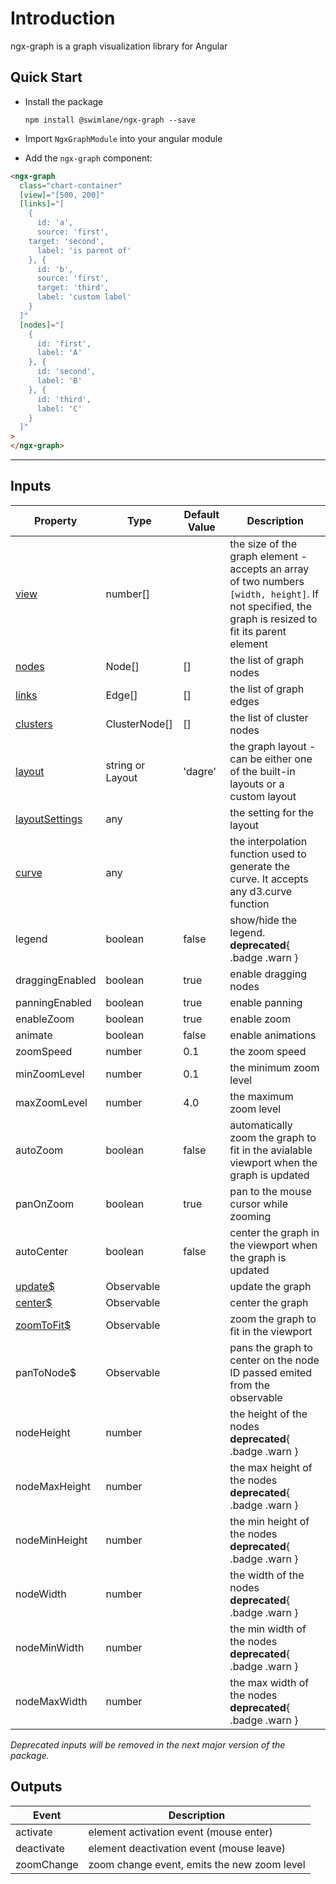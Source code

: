 # Introduction

ngx-graph is a graph visualization library for Angular

## Quick Start

- Install the package

  `npm install @swimlane/ngx-graph --save`

- Import `NgxGraphModule` into your angular module
- Add the `ngx-graph` component:

```html { playground }
<ngx-graph
  class="chart-container"
  [view]="[500, 200]"
  [links]="[
    {
      id: 'a',
      source: 'first',
    target: 'second',
      label: 'is parent of'
    }, {
      id: 'b',
      source: 'first',
      target: 'third',
      label: 'custom label'
    }
  ]"
  [nodes]="[
    {
      id: 'first',
      label: 'A'
    }, {
      id: 'second',
      label: 'B'
    }, {
      id: 'third',
      label: 'C'
    }
  ]"
>
</ngx-graph>
```

---

## Inputs

| Property                                                  | Type                | Default Value | Description                                                                                                                                         |
| --------------------------------------------------------- | ------------------- | ------------- | --------------------------------------------------------------------------------------------------------------------------------------------------- |
| [view](/demos/interactive-demo#dimensions)                | number[]            |               | the size of the graph element - accepts an array of two numbers `[width, height]`. If not specified, the graph is resized to fit its parent element |
| [nodes](/data-format)                                     | Node[]              | []            | the list of graph nodes                                                                                                                             |
| [links](/data-format)                                     | Edge[]              | []            | the list of graph edges                                                                                                                             |
| [clusters](/data-format)                                  | ClusterNode[]       | []            | the list of cluster nodes                                                                                                                           |
| [layout](/layouts)                                        | string or Layout    | 'dagre'       | the graph layout - can be either one of the built-in layouts or a custom layout                                                                     |
| [layoutSettings](/layouts)                                | any                 |               | the setting for the layout                                                                                                                          |
| [curve](/demos/interactive-demo#line-curve-interpolation) | any                 |               | the interpolation function used to generate the curve. It accepts any d3.curve function                                                             |
| legend                                                    | boolean             | false         | show/hide the legend. **deprecated**{ .badge .warn }                                                                                                |
| draggingEnabled                                           | boolean             | true          | enable dragging nodes                                                                                                                               |
| panningEnabled                                            | boolean             | true          | enable panning                                                                                                                                      |
| enableZoom                                                | boolean             | true          | enable zoom                                                                                                                                         |
| animate                                                   | boolean             | false         | enable animations                                                                                                                                   |
| zoomSpeed                                                 | number              | 0.1           | the zoom speed                                                                                                                                      |
| minZoomLevel                                              | number              | 0.1           | the minimum zoom level                                                                                                                              |
| maxZoomLevel                                              | number              | 4.0           | the maximum zoom level                                                                                                                              |
| autoZoom                                                  | boolean             | false         | automatically zoom the graph to fit in the avialable viewport when the graph is updated                                                             |
| panOnZoom                                                 | boolean             | true          | pan to the mouse cursor while zooming                                                                                                               |
| autoCenter                                                | boolean             | false         | center the graph in the viewport when the graph is updated                                                                                          |
| [update\$](/demos/interactive-demo#triggering-update)     | Observable<boolean> |               | update the graph                                                                                                                                    |
| [center\$](/demos/interactive-demo#centering-the-graph)   | Observable<boolean> |               | center the graph                                                                                                                                    |
| [zoomToFit\$](/demos/interactive-demo#fit-to-view)        | Observable<boolean> |               | zoom the graph to fit in the viewport                                                                                                               |
| panToNode\$                                               | Observable<number>  |               | pans the graph to center on the node ID passed emited from the observable                                                                           |
| nodeHeight                                                | number              |               | the height of the nodes **deprecated**{ .badge .warn }                                                                                              |
| nodeMaxHeight                                             | number              |               | the max height of the nodes **deprecated**{ .badge .warn }                                                                                          |
| nodeMinHeight                                             | number              |               | the min height of the nodes **deprecated**{ .badge .warn }                                                                                          |
| nodeWidth                                                 | number              |               | the width of the nodes **deprecated**{ .badge .warn }                                                                                               |
| nodeMinWidth                                              | number              |               | the min width of the nodes **deprecated**{ .badge .warn }                                                                                           |
| nodeMaxWidth                                              | number              |               | the max width of the nodes **deprecated**{ .badge .warn }                                                                                           |

_Deprecated inputs will be removed in the next major version of the package._

## Outputs

| Event      | Description                                 |
| ---------- | ------------------------------------------- |
| activate   | element activation event (mouse enter)      |
| deactivate | element deactivation event (mouse leave)    |
| zoomChange | zoom change event, emits the new zoom level |
